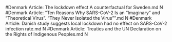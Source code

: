 #Denmark
Article: The lockdown effect A counterfactual for Sweden.md N
#Denmark
Article: “Ten Reasons Why SARS-CoV-2 Is an “Imaginary” and “Theoretical Virus”. “They Never Isolated the Virus””.md N
#Denmark
Article: Danish study suggests local lockdown had no effect on SARS-CoV-2 infection rate.md N
#Denmark
Article: Treaties and the UN Declaration on the Rights of Indigenous Peoples.md N
